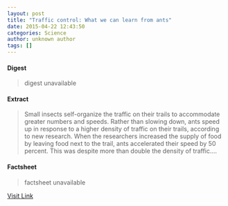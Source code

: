 ```yaml
---
layout: post
title: "Traffic control: What we can learn from ants"
date: 2015-04-22 12:43:50
categories: Science
author: unknown author
tags: []
---
```



#### Digest
>digest unavailable

#### Extract
>Small insects self-organize the traffic on their trails to accommodate greater numbers and speeds. Rather than slowing down, ants speed up in response to a higher density of traffic on their trails, according to new research. When the researchers increased the supply of food by leaving food next to the trail, ants accelerated their speed by 50 percent. This was despite more than double the density of traffic....

#### Factsheet
>factsheet unavailable

[Visit Link](http://feeds.sciencedaily.com/~r/sciencedaily/~3/uTs6ycMcONc/150422084350.htm)


